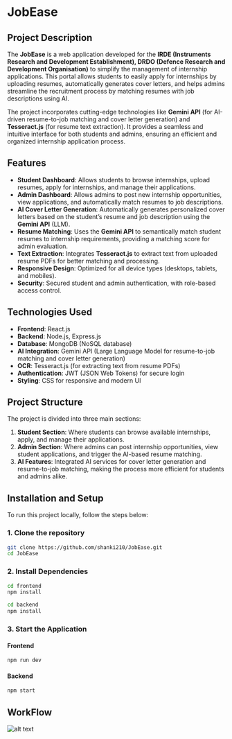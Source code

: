 # **JobEase**

## **Project Description**
The **JobEase** is a web application developed for the **IRDE (Instruments Research and Development Establishment), DRDO (Defence Research and Development Organisation)** to simplify the management of internship applications. This portal allows students to easily apply for internships by uploading resumes, automatically generates cover letters, and helps admins streamline the recruitment process by matching resumes with job descriptions using AI.

The project incorporates cutting-edge technologies like **Gemini API** (for AI-driven resume-to-job matching and cover letter generation) and **Tesseract.js** (for resume text extraction). It provides a seamless and intuitive interface for both students and admins, ensuring an efficient and organized internship application process.

## **Features**
- **Student Dashboard**: Allows students to browse internships, upload resumes, apply for internships, and manage their applications.
- **Admin Dashboard**: Allows admins to post new internship opportunities, view applications, and automatically match resumes to job descriptions.
- **AI Cover Letter Generation**: Automatically generates personalized cover letters based on the student’s resume and job description using the **Gemini API** (LLM).
- **Resume Matching**: Uses the **Gemini API** to semantically match student resumes to internship requirements, providing a matching score for admin evaluation.
- **Text Extraction**: Integrates **Tesseract.js** to extract text from uploaded resume PDFs for better matching and processing.
- **Responsive Design**: Optimized for all device types (desktops, tablets, and mobiles).
- **Security**: Secured student and admin authentication, with role-based access control.

## **Technologies Used**
- **Frontend**: React.js
- **Backend**: Node.js, Express.js
- **Database**: MongoDB (NoSQL database)
- **AI Integration**: Gemini API (Large Language Model for resume-to-job matching and cover letter generation)
- **OCR**: Tesseract.js (for extracting text from resume PDFs)
- **Authentication**: JWT (JSON Web Tokens) for secure login
- **Styling**: CSS for responsive and modern UI

## **Project Structure**
The project is divided into three main sections:
1. **Student Section**: Where students can browse available internships, apply, and manage their applications.
2. **Admin Section**: Where admins can post internship opportunities, view student applications, and trigger the AI-based resume matching.
3. **AI Features**: Integrated AI services for cover letter generation and resume-to-job matching, making the process more efficient for students and admins alike.

## **Installation and Setup**
To run this project locally, follow the steps below:

### **1. Clone the repository**
```bash
git clone https://github.com/shanki210/JobEase.git
cd JobEase
```

### **2. Install Dependencies**
```bash
cd frontend
npm install
```
```bash
cd backend
npm install
```

### **3. Start the Application**
#### **Frontend**
```bash
npm run dev
```
#### **Backend**
```bash
npm start
```
## **WorkFlow**
![alt text](https://github.com/shanki210/JobEase/image/blob/main/workflow.png?raw=true)

